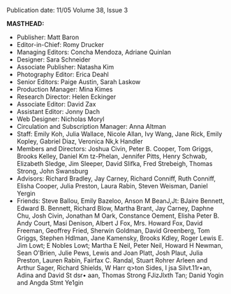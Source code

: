 Publication date: 11/05
Volume 38, Issue 3

**MASTHEAD:**
- Publisher: Matt Baron
- Editor-in-Chief: Romy Drucker
- Managing Editors: Concha Mendoza, Adriane Quinlan
- Designer: Sara Schneider
- Associate Publisher: Natasha Kim
- Photography Editor: Erica Deahl
- Senior Editors: Paige Austin, Sarah Laskow
- Production Manager: Mina Kimes
- Research Director: Helen Eckinger
- Associate Editor: David Zax
- Assistant Editor: Jonny Dach
- Web Designer: Nicholas Moryl
- Circulation and Subscription Manager: Anna Altman
- Staff: Emily Koh, Julia Wallace, Nicole Allan, Ivy Wang, Jane Rick, Emily Kopley, Gabriel Diaz, Veronica Nk,k Handler
- Members and Directors: Joshua Civin, Peter B. Cooper, Tom Griggs, Brooks Kelley, Daniel Km tz-Phelan, Jennifer Pitts, Henry Schwab, Elizabeth Sledge, Jim Sleeper, David Slifka, Fred Strebeigh, Thomas Strong, John Swansburg
- Advisors: Richard Bradley, Jay Carney, Richard Conniff, Ruth Conniff, Elisha Cooper, Julia Preston, Laura Rabin, Steven Weisman, Daniel Yergin
- Friends: Steve Ballou, Emily Bazeloo, Anson M BeanJ,Jt: BJaire Bennett, Edward B. Bennett, Richard Blow, Martha Brant, Jay Carney, Daphne Chu, Josh Civin, Jonathan M Oark, Constance Oement, Elisha Peter B. Andy Court, Masi Denison, Albert J Fox, Mrs. Howard Fox, David Freeman, Geoffrey Fried, Sherwin Goldman, David Greenberg, Tom Griggs, Stephen Hdlman, Jane Kamensky, Brooks Kdley, Roger Lewis E. Jim Lowt; E Nobles Lowt; Martha E Neil, Peter Neil, Howard H Newman, Sean O'Brien, Julie Pews, Lewis and Joan Platt, Josh Plaut, Julia Preston, Lauren Rabin, Fairfax C. Randal, Stuart Rohrer Arleen and Arthur Sager, Richard Shields, W Harr q>ton Sides, I jsa Silvt.11r•an, Adina and David St dsr• aan, Thomas Strong FJizJlxth Tan; Danid Yogin and Angda Stmt Ye1gin

